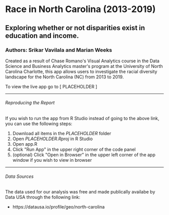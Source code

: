 # Race in North Carolina (2013-2019)

## Exploring whether or not disparities exist in education and income.

### Authors: Srikar Vavilala and Marian Weeks

Created as a result of Chase Romano's Visual Analytics course in the Data Science and Business Analytics master's program at the University of North Carolina Charlotte, this app allows users to investigate the racial diversity landscape for the North Carolina (NC) from 2013 to 2019.

To view the live app go to [ PLACEHOLDER ]

<hr>

<h6>Reproducing the Report</h6>

If you wish to run the app from R Studio instead of going to the above link, you can use the following steps:
<ol>
  <li>Download all items in the <em>PLACEHOLDER</em> folder</li>
  <li>Open <em>PLACEHOLDER.Rproj</em> in R Studio</li>
  <li>Open app.R</li>
  <li>Click "Run App" in the upper right corner of the code panel</li>
  <li>(optional) Click "Open in Browser" in the upper left corner of the app window if you wish to view in browser</li>
</ol>

<hr>

<h6>Data Sources</h6>

The data used for our analysis was free and made publically availabe by Data USA through the following link:
<ul>
  <li>https://datausa.io/profile/geo/north-carolina</li>
 </ul>
